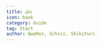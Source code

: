 ```yaml
---
title: คู่มือ
icon: book
category: Guide
tag: Start
author: QweRez, Schvis, ShikiYuri
---
```


<AutoCatalog />